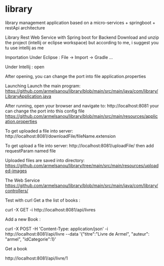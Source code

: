 # library
library management application based on a micro-services + springboot + restApi architecture

Library Rest Web Service with Spring boot for Backend
Download and unzip the project (intellij or eclipse workspace) but according to me, i suggest you tu use intellij as me

Importation
Under Eclipse : File -> Import -> Gradle ...

Under Intellij : open

After opening, you can change the port into file application.properties

Launching
Launch the main program: https://github.com/armelsanou/library/blob/main/src/main/java/com/library/LibraryApplication.java

After running, open your browser and navigate to: http://localhost:8081 your can change the port into this config file
https://github.com/armelsanou/library/blob/main/src/main/resources/application.properties

To get uploaded a file into server: http://localhost:8081/downloadFile/fileName.extension

To get upload a file into server: http://localhost:8081/uploadFile/ then add requestParam named file

Uploaded files are saved into directory: https://github.com/armelsanou/library/tree/main/src/main/resources/uploaded-images

The Web Service
https://github.com/armelsanou/library/blob/main/src/main/java/com/library/controllers/

Test with curl
Get a the list of books :

curl -X GET -i http://localhost:8081/api/livres

Add a new Book :

curl -X POST -H 'Content-Type: application/json' -i http://localhost:8081/api/livre --data '{"titre":"Livre de Armel", "auteur": "armel", "idCategorie":1}'

Get a book 

http://localhost:8081/api/livre/1
